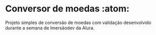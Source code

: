 # Conversor de moedas :atom:
Projeto simples de conversão de moedas com validação desenvolvido durante a semana de Imersãodev da Alura.
